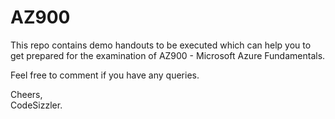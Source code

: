 # AZ900

This repo contains demo handouts to be executed which can help you to get prepared for the examination of AZ900 - Microsoft Azure Fundamentals.

Feel free to comment if you have any queries.

Cheers,<br>
CodeSizzler.
